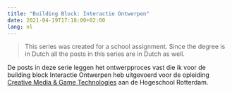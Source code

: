 ```yaml
---
title: "Building Block: Interactie Ontwerpen"
date: 2021-04-19T17:18:00+02:00
lang: nl
---
```


> This series was created for a school assignment. Since the degree is in Dutch all the posts in this series are in Dutch as well.

De posts in deze serie leggen het ontwerpproces vast die ik voor de building block Interactie Ontwerpen heb uitgevoerd voor de opleiding [Creative Media & Game Technologies](https://www.hogeschoolrotterdam.nl/voorlichting/hulp-bij-studiekeuze/open-dag/open-dag-bachelors/open-dag-bachelor-voltijdduaal/open-dag-ba-creative-media-and-game-technologies-vt/) aan de Hogeschool Rotterdam.
